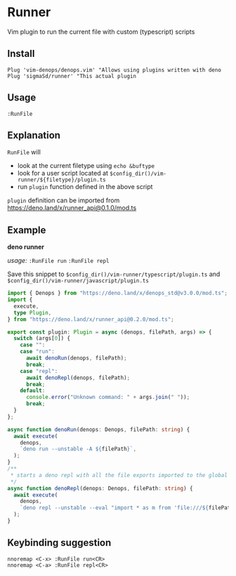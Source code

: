 # Runner

Vim plugin to run the current file with custom (typescript) scripts

## Install

```vim
Plug 'vim-denops/denops.vim' "Allows using plugins written with deno
Plug 'sigmaSd/runner' "This actual plugin
```

## Usage

`:RunFile`

## Explanation

`RunFile` will

- look at the current filetype using `echo &buftype`
- look for a user script located at
  `$config_dir()/vim-runner/${filetype}/plugin.ts`
- run `plugin` function defined in the above script

`plugin` definition can be imported from
https://deno.land/x/runner_api@0.1.0/mod.ts

## Example

**deno runner**

_usage:_ `:RunFile run` `:RunFile repl`

Save this snippet to `$config_dir()/vim-runner/typescript/plugin.ts` and
`$config_dir()/vim-runner/javascript/plugin.ts`

```ts
import { Denops } from "https://deno.land/x/denops_std@v3.0.0/mod.ts";
import {
  execute,
  type Plugin,
} from "https://deno.land/x/runner_api@0.2.0/mod.ts";

export const plugin: Plugin = async (denops, filePath, args) => {
  switch (args[0]) {
    case "":
    case "run":
      await denoRun(denops, filePath);
      break;
    case "repl":
      await denoRepl(denops, filePath);
      break;
    default:
      console.error("Unknown command: " + args.join(" "));
      break;
  }
};

async function denoRun(denops: Denops, filePath: string) {
  await execute(
    denops,
    `deno run --unstable -A ${filePath}`,
  );
}
/**
 * starts a deno repl with all the file exports imported to the global scope
 */
async function denoRepl(denops: Denops, filePath: string) {
  await execute(
    denops,
    `deno repl --unstable --eval "import * as m from 'file:///${filePath}';Object.entries(m).forEach(e=>window[e[0]]=e[1])"`,
  );
}
```

## Keybinding suggestion

```vim
nnoremap <C-x> :RunFile run<CR>
nnoremap <C-a> :RunFile repl<CR>
```
